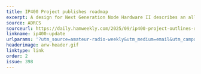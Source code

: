 ```yaml
---
title: IP400 Project publishes roadmap
excerpt: A design for Next Generation Node Hardware II describes an all-in-one transceiver unit made up of node hardware, a power amplifier, and 9dB gain antenna.
source: ADRCS
sourceurl: https://daily.hamweekly.com/2025/09/ip400-project-outlines-roadmap/
linkname: ip400-update
urlparams: '?utm_source=amateur-radio-weekly&utm_medium=email&utm_campaign=newsletter'
headerimage: arw-header.gif
linktype: link
order: 2
issue: 398
---
```

